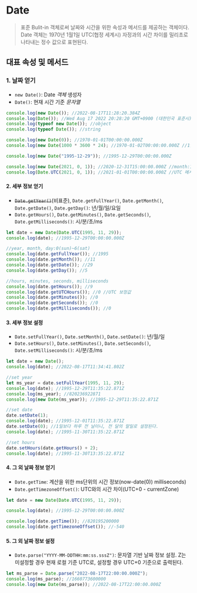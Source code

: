 # Date

> 표준 Bulit-in 객체로써 날짜와 시간을 위한 속성과 메서드를 제공하는 객체이다.  
> Date 객체는 1970년 1월1일 UTC(협정 세계시) 자정과의 시간 차이를 밀리초로 나타내는 정수 값으로 표현된다.

## 대표 속성 및 메서드

### 1. 날짜 얻기

- `new Date()`: Date _객체_ 생성자
- `Date()`: 현재 시간 기준 _문자열_

```javascript
console.log(new Date()); //2022-08-17T11:28:20.384Z
console.log(Date()); //Wed Aug 17 2022 20:28:20 GMT+0900 (대한민국 표준시)
console.log(typeof new Date()); //object
console.log(typeof Date()); //string

console.log(new Date(0)); //1970-01-01T00:00:00.000Z
console.log(new Date(1000 * 3600 * 24); //1970-01-02T00:00:00.000Z //1일 추가

console.log(new Date("1995-12-29")); //1995-12-29T00:00:00.000Z

console.log(new Date(2021, 0, 1)); //2020-12-31T15:00:00.000Z //month:1월(0)~12월(11) //UTC 미보정값
console.log(Date.UTC(2021, 0, 1)); //2021-01-01T00:00:00.000Z //UTC 메서드를 통한 보정값
```

#### 2. 세부 정보 얻기

- ~~`Date.getYear()`~~(비표준), `Date.getFullYear()`, `Date.getMonth()`, `Date.getDate()`, `Date.getDay()`: 년/월/일/요일
- `Date.getHours()`, `Date.getMinutes()`, `Date.getSeconds()`, `Date.getMilliseconds()`: 시/분/초/ms

```javascript
let date = new Date(Date.UTC(1995, 11, 29));
console.log(date); //1995-12-29T00:00:00.000Z

//year, month, day:0(sun)~6(sat)
console.log(date.getFullYear()); //1995
console.log(date.getMonth()); //11
console.log(date.getDate()); //29
console.log(date.getDay()); //5

//hours, minutes, seconds, milliseconds
console.log(date.getHours()); //9
console.log(date.getUTCHours()); //0 //UTC 보정값
console.log(date.getMinutes()); //0
console.log(date.getSeconds()); //0
console.log(date.getMilliseconds()); //0
```

#### 3. 세부 정보 설정

- `Date.setFullYear()`, `Date.setMonth()`, `Date.setDate()`: 년/월/일
- `Date.setHours()`, `Date.setMinutes()`, `Date.setSeconds()`, `Date.setMilliseconds()`: 시/분/초/ms

```javascript
let date = new Date();
console.log(date); //2022-08-17T11:34:41.802Z

//set year
let ms_year = date.setFullYear(1995, 11, 29);
console.log(date); //1995-12-29T11:35:22.871Z
console.log(ms_year); //820236922871
console.log(new Date(ms_year)); //1995-12-29T11:35:22.871Z

//set date
date.setDate(1);
console.log(date); //1995-12-01T11:35:22.871Z
date.setDate(0); //1일보다 하루 전 날이니, 전 달의 말일로 설정된다.
console.log(date); //1995-11-30T11:35:22.871Z

//set hours
date.setHours(date.getHours() + 2);
console.log(date); //1995-11-30T13:35:22.871Z
```

#### 4. 그 외 날짜 정보 얻기

- `Date.getTime`: 계산을 위한 ms단위의 시간 정보(now-date(0)) milliseconds)
- `Date.getTimezoneOffset()`: UTC와의 시간 차이(UTC+0 - currentZone)

```javascript
let date = new Date(Date.UTC(1995, 11, 29));

console.log(date); //1995-12-29T00:00:00.000Z

console.log(date.getTime()); //820195200000
console.log(date.getTimezoneOffset()); //-540
```

#### 5. 그 외 날짜 정보 설정

- `Date.parse("YYYY-MM-DDTHH:mm:ss.sssZ")`: 문자열 기반 날짜 정보 설정. Z는 미설정할 경우 현재 로컬 기준 UTC로, 설정할 경우 UTC+0 기준으로 출력된다.

```javascript
let ms_parse = Date.parse("2022-08-17T22:00:00.000Z");
console.log(ms_parse); //1660773600000
console.log(new Date(ms_parse)); //2022-08-17T22:00:00.000Z
```
